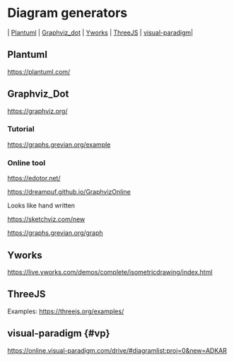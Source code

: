 # Diagram generators
|  [Plantuml](#plantuml) | [Graphviz_dot](#graphviz_dot) | [Yworks](#yworks) | [ThreeJS](#threejs) | [visual-paradigm](#vp)|

## Plantuml

https://plantuml.com/


## Graphviz_Dot

https://graphviz.org/

### Tutorial

https://graphs.grevian.org/example


### Online tool

https://edotor.net/

https://dreampuf.github.io/GraphvizOnline

Looks like hand written

https://sketchviz.com/new

https://graphs.grevian.org/graph

## Yworks

https://live.yworks.com/demos/complete/isometricdrawing/index.html

## ThreeJS

Examples: https://threejs.org/examples/

## visual-paradigm {#vp}

https://online.visual-paradigm.com/drive/#diagramlist:proj=0&new=ADKAR
